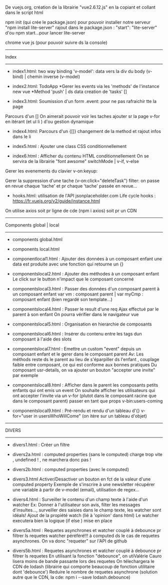 De vuejs.org, création de la librairie "vue2.6.12.js" en la copiant et collant dans le script html  

npm init (qui crée le package.json) pour pouvoir installer notre serveur "npm install lite-server"
rajout dans le package.json : "start": "lite-server" d'ou npm start...pour lancer lite-server

chrome vue js (pour pouvoir suivre ds la console)

***************************************************************************************
Index
***************************************************************************************

* index1.html:
two way binding 'v-model':
 data vers la div du body (v-bind) | chemin inverse (v-model)

* index2.html: TodoApp
*Gerer les events via les 'methods' de l'instance new vue
*Method 'push' | ds data creation de 'tasks' []

* index3.html: 
Soumission d'un form
.event: pour ne pas rafraichir tte la page

Parcours d'un []
On aimerait pouvoir voir les taches ajouter sr la page
v-for en itérant (et ul li ) d'ou gestion dynamique

* index4.html: Parcours d'un {[]}
changement de la method et rajout infos dans le li

* index5.html : Ajouter une class CSS conditionnellement

* index6.html : Afficher du contenu HTML conditionnellement
On se servira de la librairie "font awsome"
switchMode | v-if, v-else

Gerer les evenements du clavier v-on:keyup: 

Gerer la suppression d'une tache (v-on:click="deleteTask")
filter: on passe en revue chaque 'tache' et pr chaque 'tache' passée en revue...

* hooks.html: utilisation de l'API jsonplaceholder.com
Life cycle hooks : https://fr.vuejs.org/v2/guide/instance.html

On utilise axios soit pr ligne de cde (npm i axios) soit pr un CDN

*****************************************************************************************
Components global | local
*****************************************************************************************

* components global.html

* components local.html

* componentlocal1.html : Ajouter des données à un composant enfant
une data est produite avec une fonction qui retourne un {}

* componentslocal2.html : Ajouter des méthodes à un composant enfant
Le click sur le button n'impact que le composant concerné

* componentslocal3.html : Passer des données d'un composant parent à un composant enfant
var vm : composant parent | var myCmp : composant enfant (bien regardé son template...)

* componentslocal4.html : Passer le result d'une req Ajax effectué par le parent à son enfant 
On pourra vérifier dans le navigateur vue

* componentslocal5.html : Organisation en hierarchie de composants

* componentslocal6.html : Insérer du contenu entre les tags dun composant à l'aide des slots

* componentslocal7.html : Emettre un custom "event" depuis un composant enfant et le gerer dans le composant parent
Av: Les méthods reste ds le parent au lieu de s'éparpiller ds l'enfant , couplage faible entre composant, ce qui est conforme aux bonnes pratiques
Du composant usr-details, on va ajouter un bouton "accepter une invite" par exemple

* componentslocal8.html : Afficher dans le parent les composants petits enfants qui ont emis un event
On souhaite afficher les utilisateurs qui ont accepter l'invite via un v-for (plutot dans le composant racine que dans le composant parent)
passer en tant que props v-bin:users-coming

* componentslocal9.html : Pré-rendu et rendu d'un tableau d'{}
v-for="user in usersWhoWillCome" (on itère sur un tableau d'objet)

*******************************************************************************
DIVERS
********************************************************************************

* divers1.html : Créer un filtre

* divers2a.html : computed properties (sans le computed)
charge trop vite , undefined ! , ne marchera donc pas !

* divers2b.html : computed properties (avec le computed)

* divers3.html Activer/Desactiver un bouton en fct de la valeur d'une computed property
Exemple de s'inscrire à une newsletter
récupérer une variable à partir de v-model (email), utilisation de regex...

* divers4.html : Surveiller le contenu d'un champ texte à l'aide d'un watcher
Ex: Donner à l'utilisateur son avis, filter les messages d'insultes..., surveiller des saisies dans le champ texte, les watcher sont idéals!
Ajout de la propiété watch (lié à 'opinion' dans html)
Le watcher executera bien la logique (if else ) mise en place

* divers5a.html : Requetes asynchrones et watcher couplé à debounce pr filtrer ls requetes
watcher péréféré!!! à computed ds le cas de requetes asynchrones.
On va donc "requeter" sur l'API de github

* divers5b.html : Requetes asynchrones et watcher couplé à debounce pr filtrer ls requetes
En utilisant la fonction "debounce", on utiValérie Cauro lisera moins de bande passante lors des requetes
On télechargera le CDN de lodash (librairie qui comporte beaucoup de fonction utilitaire dont 'debounce')
Reduire le nombre de requetes asynchrone 
(solution autre que le CDN, la cde: npm i --save lodash.debounce)

